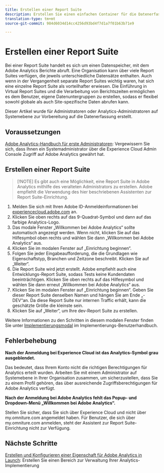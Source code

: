 ```yaml
---
title: Erstellen einer Report Suite
description: Erstellen Sie einen einfachen Container für die Datenerfassung in Adobe Analytics.
translation-type: tm+mt
source-git-commit: 984d6034d14cc4256d93bd4f7d1a7f01b63b71e9

---
```



# Erstellen einer Report Suite

Bei einer Report Suite handelt es sich um einen Datenspeicher, mit dem Adobe Analytics Berichte abruft. Eine Organisation kann über viele Report Suites verfügen, die jeweils unterschiedliche Datensätze enthalten. Auch wenn in der Vergangenheit separate Report Suites wichtig waren, hat sich eine einzelne Report Suite als vorteilhafter erwiesen. Die Einführung in Virtual Report Suites und die Verarbeitung von Berichtszeiten ermöglichen es dem Benutzer, eigene Datenuntergruppen zu erstellen, sodass er flexibel sowohl globale als auch Site-spezifische Daten abrufen kann.

Dieser Artikel wurde für Administratoren oder Analytics-Administratoren auf Systemebene zur Vorbereitung auf die Datenerfassung erstellt.

## Voraussetzungen

[Adobe Analytics-Handbuch für erste Administratoren](first-admin-guide.md): Vergewissern Sie sich, dass Ihnen ein Systemadministrator über die Experience Cloud Admin Console Zugriff auf Adobe Analytics gewährt hat.

## Erstellen einer Report Suite

> [!NOTE] Es gibt auch eine Möglichkeit, eine Report Suite in Adobe Analytics mithilfe des veralteten Administrators zu erstellen. Adobe empfiehlt die Verwendung des hier beschriebenen Assistenten zur Report Suite-Einrichtung.

1. Melden Sie sich mit Ihren Adobe ID-Anmeldeinformationen bei [experiencecloud.adobe.com](https://experiencecloud.adobe.com) an.
1. Klicken Sie oben rechts auf das 9-Quadrat-Symbol und dann auf das farbige Analytics-Logo.
1. Das modale Fenster „Willkommen bei Adobe Analytics“ sollte automatisch angezeigt werden. Wenn nicht, klicken Sie auf das Hilfesymbol oben rechts und wählen Sie dann „Willkommen bei Adobe Analytics“ aus.
1. Klicken Sie im modalen Fenster auf „Einrichtung beginnen“.
1. Folgen Sie jeder Eingabeaufforderung, die die Grundlagen wie Eigenschaftstyp, Branchen und Zeitzone beschreibt. Klicken Sie auf „Weiter“.
1. Die Report Suite wird jetzt erstellt. Adobe empfiehlt auch eine Entwicklungs-Report Suite, sodass Tests keine Kundendaten beeinträchtigen. Klicken Sie oben rechts auf das Hilfesymbol und wählen Sie dann erneut „Willkommen bei Adobe Analytics“ aus.
1. Klicken Sie im modalen Fenster auf „Einrichtung beginnen“.
Geben Sie dieser Report Suite denselben Namen und hängen Sie am Ende „- DEV“an. Da diese Report Suite nur internen Traffic erhält, kann die geschätzte Größe die kleinste sein.
1. Klicken Sie auf „Weiter“, um Ihre dev-Report Suite zu erstellen.

Weitere Informationen zu den Schritten in diesem modalen Fenster finden Sie unter [Implementierungsmodal](/help/implement/prepare/implementation-modal.md) im Implementierungs-Benutzerhandbuch.

## Fehlerbehebung

**Nach der Anmeldung bei Experience Cloud ist das Analytics-Symbol grau ausgeblendet.**

Das bedeutet, dass Ihrem Konto nicht die richtigen Berechtigungen für Analytics erteilt wurden. Arbeiten Sie mit einem Administrator auf Systemebene in Ihrer Organisation zusammen, um sicherzustellen, dass Sie zu einem Profil gehören, das über ausreichende Zugriffsberechtigungen für Adobe Analytics verfügt.

**Nach der Anmeldung bei Adobe Analytics fehlt das Popup- und Dropdown-Menü „Willkommen bei Adobe Analytics“.**

Stellen Sie sicher, dass Sie sich über Experience Cloud und nicht über my.omniture.com angemeldet haben. Für Benutzer, die sich über my.omniture.com anmelden, steht der Assistent zur Report Suite-Einrichtung nicht zur Verfügung.

## Nächste Schritte

[Erstellen und Konfigurieren einer Eigenschaft für Adobe Analytics in Launch](/help/implement/launch/create-analytics-property.md): Erstellen Sie einen Bereich zur Verwaltung Ihrer Analytics-Implementierung
